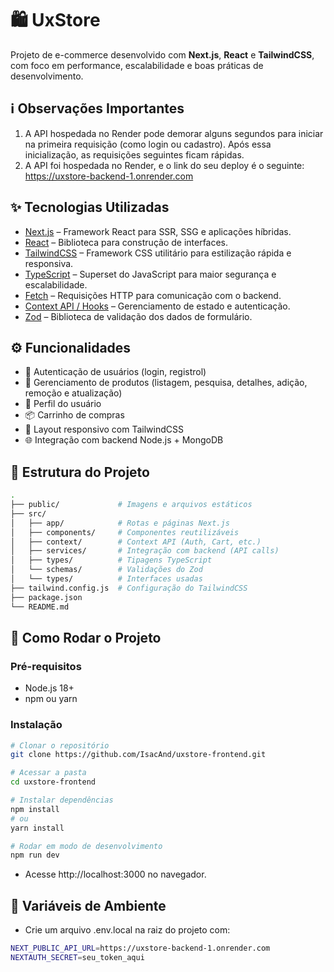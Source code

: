 # 🛍️ UxStore

Projeto de e-commerce desenvolvido com **Next.js**, **React** e **TailwindCSS**, com foco em performance, escalabilidade e boas práticas de desenvolvimento.

## ℹ️ Observações Importantes

1. A API hospedada no Render pode demorar alguns segundos para iniciar na primeira requisição (como login ou cadastro). Após essa inicialização, as requisições seguintes ficam rápidas.
2. A API foi hospedada no Render, e o link do seu deploy é o seguinte: https://uxstore-backend-1.onrender.com

## ✨ Tecnologias Utilizadas

- [Next.js](https://nextjs.org/) – Framework React para SSR, SSG e aplicações híbridas.
- [React](https://react.dev/) – Biblioteca para construção de interfaces.
- [TailwindCSS](https://tailwindcss.com/) – Framework CSS utilitário para estilização rápida e responsiva.
- [TypeScript](https://www.typescriptlang.org/) – Superset do JavaScript para maior segurança e escalabilidade.
- [Fetch](https://developer.mozilla.org/pt-BR/docs/Web/API/Fetch_API/Using_Fetch/) – Requisições HTTP para comunicação com o backend.
- [Context API / Hooks](https://react.dev/reference/react) – Gerenciamento de estado e autenticação.
- [Zod](https://zod.dev/) – Biblioteca de validação dos dados de formulário.

## ⚙️ Funcionalidades

- 🔐 Autenticação de usuários (login, registrol)
- 🛒 Gerenciamento de produtos (listagem, pesquisa, detalhes, adição, remoção e atualização)
- 👤 Perfil do usuário
- 📦 Carrinho de compras
- 🎨 Layout responsivo com TailwindCSS
- 🌐 Integração com backend Node.js + MongoDB

## 📂 Estrutura do Projeto

```bash
.
├── public/             # Imagens e arquivos estáticos
├── src/
│   ├── app/            # Rotas e páginas Next.js
│   ├── components/     # Componentes reutilizáveis
│   ├── context/        # Context API (Auth, Cart, etc.)
│   ├── services/       # Integração com backend (API calls)
│   ├── types/          # Tipagens TypeScript
│   └── schemas/        # Validações do Zod
│   └── types/          # Interfaces usadas     
├── tailwind.config.js  # Configuração do TailwindCSS
├── package.json
└── README.md
```

## 🚀 Como Rodar o Projeto

### Pré-requisitos

- Node.js 18+
- npm ou yarn

### Instalação

```bash
# Clonar o repositório
git clone https://github.com/IsacAnd/uxstore-frontend.git

# Acessar a pasta
cd uxstore-frontend

# Instalar dependências
npm install
# ou
yarn install

# Rodar em modo de desenvolvimento
npm run dev
```

- Acesse http://localhost:3000 no navegador.

## 🔑 Variáveis de Ambiente

- Crie um arquivo .env.local na raiz do projeto com:

```bash
NEXT_PUBLIC_API_URL=https://uxstore-backend-1.onrender.com
NEXTAUTH_SECRET=seu_token_aqui
```

